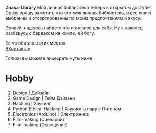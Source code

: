 <!-- background: #d6232a -->
<!-- color: #e1c9c3 -->
<!-- font: futura -->
**Zhasa-Library**
Моя личная библиотека теперь в открытом доступе!
Сразу прошу заметить что это моя личная библиотека, и все книги выбранны и отсортированны по моим предпочтениям и вкусу.

Энивей, надеюсь найдете что полезное для себя. Ну я наконец разберусь с бардаком на компе, ей богу.

Ес чо обитаю в этих местах.    
[ВКонтактле](https://vk.com/id540719621)

Топики вы можете лицезреть чуть ниже.

# Hobby
1. Design | Дэйзайн
2. Game Design | Гейм Дэйзанн
3. Hacking | Хаукинг
4. Python Ethical Hacking | Хаукинг в пару с Питоном
5. Electronics (Arduino) | Электроника
6. Film-making (Сценарий)
7. Film-making (Освещение)